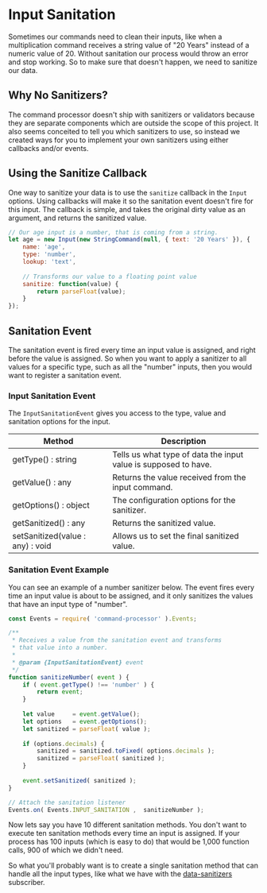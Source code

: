 # Input Sanitation
Sometimes our commands need to clean their inputs, like when a multiplication
command receives a string value of "20 Years" instead of a numeric value of 20.
Without sanitation our process would throw an error and stop working. So to make
sure that doesn't happen, we need to sanitize our data.

## Why No Sanitizers?
The command processor doesn't ship with sanitizers or validators because they are
separate components which are outside the scope of this project. It also seems
conceited to tell you which sanitizers to use, so instead we created ways for you
to implement your own sanitizers using either callbacks and/or events.

## Using the Sanitize Callback
One way to sanitize your data is to use the `sanitize` callback in the `Input` options.
Using callbacks will make it so the sanitation event doesn't fire for this input. The
callback is simple, and takes the original dirty value as an argument, and returns
the sanitized value.

```javascript
// Our age input is a number, that is coming from a string.
let age = new Input(new StringCommand(null, { text: '20 Years' }), {
    name: 'age',
    type: 'number',
    lookup: 'text',
    
    // Transforms our value to a floating point value
    sanitize: function(value) {
        return parseFloat(value);
    }
});
```

## Sanitation Event
The sanitation event is fired every time an input value is assigned, and right before the
value is assigned. So when you want to apply a sanitizer to all values for a specific type,
such as all the "number" inputs, then you would want to register a sanitation event.

### Input Sanitation Event
The `InputSanitationEvent` gives you access to the type, value and sanitation options for
the input.

| Method                     | Description                                                     |
|----------------------------|-----------------------------------------------------------------|
| getType() : string         | Tells us what type of data the input value is supposed to have. |
| getValue() : any           | Returns the value received from the input command.              |
| getOptions() : object      | The configuration options for the sanitizer.                    |
| getSanitized() : any       | Returns the sanitized value.                                    |
| setSanitized(value : any) : void | Allows us to set the final sanitized value.                     | 

### Sanitation Event Example
You can see an example of a number sanitizer below. The event fires every
time an input value is about to be assigned, and it only sanitizes the
values that have an input type of "number".

```javascript
const Events = require( 'command-processor' ).Events;

/**
 * Receives a value from the sanitation event and transforms
 * that value into a number.
 * 
 * @param {InputSanitationEvent} event
 */
function sanitizeNumber( event ) {
    if ( event.getType() !== 'number' ) {
        return event;
    }
    
    let value     = event.getValue();
    let options   = event.getOptions();
    let sanitized = parseFloat( value );
    
    if (options.decimals) {
        sanitized = sanitized.toFixed( options.decimals );
        sanitized = parseFloat( sanitized );
    }
    
    event.setSanitized( sanitized );
}

// Attach the sanitation listener
Events.on( Events.INPUT_SANITATION ,  sanitizeNumber );
```

Now lets say you have 10 different sanitation methods. You don't want to execute
ten sanitation methods every time an input is assigned. If your process has 100
inputs (which is easy to do) that would be 1,000 function calls, 900 of which we
didn't need.

So what you'll probably want is to create a single sanitation method that can
handle all the input types, like what we have with the
[data-sanitizers](../src/subscribers/sanitation.js) subscriber.